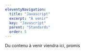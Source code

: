 ```yaml
---
eleventyNavigation:
  title: "Javascript"
  excerpt: "À venir"
  key: "Javascript"
  parent: "Standards"
  order: 5
---
```


Du contenu à venir viendra ici, promis